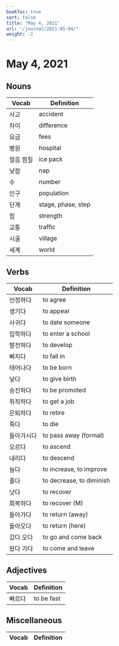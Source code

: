 ```yaml
---
bookToc: true
sort: false
title: "May 4, 2021"
url: "/journal/2021-05-04/"
weight: -2
---
```


# May 4, 2021

## Nouns

| Vocab     | Definition         |
| --------- | ------------------ |
| 사고      | accident           |
| 차이      | difference         |
| 요금      | fees               |
| 병원      | hospital           |
| 얼음 찜질 | ice pack           |
| 낮잠      | nap                |
| 수        | number             |
| 인구      | population         |
| 단계      | stage, phase, step |
| 힘        | strength           |
| 교통      | traffic            |
| 시골      | village            |
| 세계      | world              |

## Verbs

| Vocab      | Definition               |
| ---------- | ------------------------ |
| 인정하다   | to agree                 |
| 생기다     | to appear                |
| 사귀다     | to date someone          |
| 입학하다   | to enter a school        |
| 발전하다   | to develop               |
| 빠지다     | to fall in               |
| 태어나다   | to be born               |
| 낳다       | to give birth            |
| 승진하다   | to be promoted           |
| 취직하다   | to get a job             |
| 은퇴하다   | to retire                |
| 죽다       | to die                   |
| 돌아가시다 | to pass away (formal)    |
| 오르다     | to ascend                |
| 내리다     | to descend               |
| 늘다       | to increase, to improve  |
| 줄다       | to decrease, to diminish |
| 낫다       | to recover               |
| 회복하다   | to recover (M)           |
| 돌아가다   | to return (away)         |
| 돌아오다   | to return (here)         |
| 갔다 오다  | to go and come back      |
| 왔다 가다  | to come and leave        |


## Adjectives

| Vocab  | Definition |
| ------ | ---------- |
| 빠르다 | to be fast |

## Miscellaneous

| Vocab | Definition |
| ----- | ---------- |
